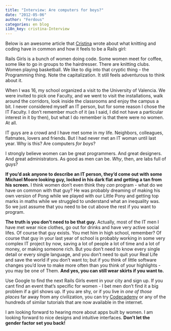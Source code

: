 ```yaml
---
title: "Interview: Are computers for boys?"
date: "2012-05-06"
author: "Ferdous"
categories: en blog
i18n_key: cristina-Interview
---
```

Below is an awesome article that [Cristina](http://twitter.com/crissantamarina) wrote about what knitting and coding have in common and how it feels to be a Rails girl:

Rails Girls is a bunch of women doing code. Some women meet for coffee, some like to go in groups to the hairdresser. There are knitting clubs. Women playing basketball. We like to dig into that cryptic thing - the Programming thing. Note the capitalization. It still feels adventurous to think about it.   

When I was 16, my school organized a visit to the University of Valencia. We were invited to pick one Faculty, and we went to visit the installations, walk around the corridors, look inside the classrooms and enjoy the campus a bit. I never considered myself an IT person, but for some reason I chose the IT Faculty. I don’t remember much of it (as I said, I did not have a particular interest in it by then), but what I do remember is that there were no women. At all.

IT guys are a crowd and I have met some in my life. Neighbors, colleagues, flatmates, lovers and friends. But I had never met an IT woman until last year. Why is this? Are computers _for boys_?

I strongly believe women can be great programmers. And great designers. And great administrators. As good as men can be. _Why_, then, are labs full of guys?

**If you’d ask anyone to describe an IT person, they’d come out with some Michael Moore looking guy, locked in his dark flat and getting a tan from his screen.** I think women don’t even think they _can_ program - what do we have on common with that guy? He was probably dreaming of making his own version of Pong while we played with our Little Pony and getting top marks in maths while we struggled to understand what an inequality was. So we just assume that you need to be cut above the rest if you want to program.

**The truth is you don’t need to be that guy.** Actually, most of the IT men I have met wear nice clothes, go out for drinks and have very active social lifes. Of course that guy exists. You met him in high school, remember? Of course that guy in your last year of school is probably working in some very complex IT project by now, saving a lot of people a lot of time and a lot of money, or making someone rich. But you don’t need to know every single detail or every single language, and you don’t need to quit your Real Life and save the world if you don’t want to; but if you think of little software changes you’d love to make more often than you think of your highlights - you may be one of Them. **And yes, you can still wear skirts if you want to.**

Use Google to find the next Rails Girls event in your city and sign up. If you cant find an event that’s specific for women - I bet men don’t find it a big problem if a girl shows up. If you are shy, or if you live in _one of those places_ far away from any civilization, you can try [Codecademy](http://www.codecademy.com/ "Codecademy") or any of the hundreds of similar tutorials that are now available in the internet.

I am looking forward to hearing more about apps built by women. I am looking forward to nice designs and intuitive interfaces. **Don’t let the gender factor set you back!**
